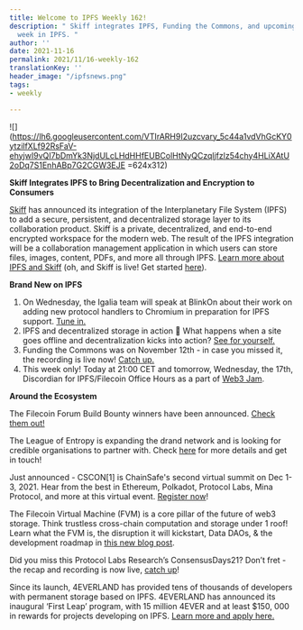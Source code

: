 ```yaml
---
title: Welcome to IPFS Weekly 162!
description: " Skiff integrates IPFS, Funding the Commons, and upcoming events - this
  week in IPFS. "
author: ''
date: 2021-11-16
permalink: 2021/11/16-weekly-162
translationKey: ''
header_image: "/ipfsnews.png"
tags:
- weekly

---
```

![](https://lh6.googleusercontent.com/VTIrARH9I2uzcvary_5c44a1vdVhGcKY0ytzilfXLf92RsFaV-ehyjwI9vQI7bDmYk3NjdULcLHdHHfEUBColHtNyQCzqljfzlz54chy4HLiXAtU2oDq7S1EnhABp7G2CGW3EJE =624x312)

**Skiff Integrates IPFS to Bring Decentralization and Encryption to Consumers**

[Skiff](https://www.skiff.org/) has announced its integration of the Interplanetary File System (IPFS) to add a secure, persistent, and decentralized storage layer to its collaboration product. Skiff is a private, decentralized, and end-to-end encrypted workspace for the modern web. The result of the IPFS integration will be a collaboration management application in which users can store files, images, content, PDFs, and more all through IPFS. [Learn more about IPFS and Skiff](https://blog.ipfs.io/2021-11-15-Skiff-Integrates-IPFS/) (oh, and Skiff is live! Get started [here](http://app.skiff.org/signup)).

**Brand New on IPFS**

1. On Wednesday, the Igalia team will speak at BlinkOn about their work on adding new protocol handlers to Chromium in preparation for IPFS support. [Tune in.](https://www.chromium.org/events/blinkon-15)
2. IPFS and decentralized storage in action 💪 What happens when a site goes offline and decentralization kicks into action? [See for yourself.](https://twitter.com/momack28/status/1459196835134853123)
3. Funding the Commons was on November 12th - in case you missed it, the recording is live now! [Catch up.](https://ethglobal.tv/funding-the-commons-22b95efb)
4. This week only! Today at 21:00 CET and tomorrow, Wednesday, the 17th, Discordian for IPFS/Filecoin Office Hours as a part of [Web3 Jam](https://web3jam.ethglobal.com).

**Around the Ecosystem**

The Filecoin Forum Build Bounty winners have been announced. [Check them out!](https://twitter.com/themonagallery/status/1458524876159995908?s=20)

The League of Entropy is expanding the drand network and is looking for credible organisations to partner with. Check [here](https://drand.love/partner-with-us/) for more details and get in touch!

Just announced - CSCON\[1\] is ChainSafe's second virtual summit on Dec 1-3, 2021. Hear from the best in Ethereum, Polkadot, Protocol Labs, Mina Protocol, and more at this virtual event. [Register now](https://t.co/WoM4yu1tRQ?amp=1)!

The Filecoin Virtual Machine (FVM) is a core pillar of the future of web3 storage. Think trustless cross-chain computation and storage under 1 roof! Learn what the FVM is, the disruption it will kickstart, Data DAOs, & the development roadmap in [this new blog post](https://filecoin.io/blog/posts/introducing-the-filecoin-virtual-machine/).

Did you miss this Protocol Labs Research’s ConsensusDays21? Don’t fret - the recap and recording is now live, [catch up](https://research.protocol.ai/blog/2021/consensusdays-21-recap-and-recordings/)!

Since its launch, 4EVERLAND has provided tens of thousands of developers with permanent storage based on IPFS. 4EVERLAND has announced its inaugural ‘First Leap’ program, with 15 million 4EVER and at least $150, 000 in rewards for projects developing on IPFS. [Learn more and apply here.](https://4everland.medium.com/4everland-first-leap-program-is-officially-launched-with-15-million-4ever-rewards-5ec3de14d08e)